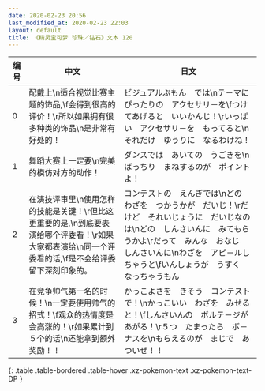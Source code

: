 ```yaml
---
date: 2020-02-23 20:56
last_modified_at: 2020-02-23 22:03
layout: default
title: 《精灵宝可梦 珍珠／钻石》文本 120
---
```

| 编号 | 中文 | 日文 |
| ---- | ---- | ---- |
| 0 | 配戴上\n适合视觉比赛主题的饰品,\f会得到很高的评价！\r所以如果拥有很多种类的饰品\n是非常有好处的！ | ビジュアルぶもん　では\nテ－マに　ぴったりの　アクセサリ－を\fつけてあげると　いいかんじ！\rいっぱい　アクセサリ－を　もってると\nそれだけ　ゆうりに　なるわけね！ |
| 1 | 舞蹈大赛上一定要\n完美的模仿对方的动作！ | ダンスでは　あいての　うごきを\nばっちり　まねするのが　ポイントよ！ |
| 2 | 在演技评审里\n使用怎样的技能是关键！\r但比这更重要的是,\n到底要表演给哪个评委看！\r如果大家都表演给\n同一个评委看的话,\f是不会给评委留下深刻印象的。 | コンテストの　えんぎでは\nどの　わざを　つかうかが　だいじ！\rだけど　それいじょうに　だいじなのは\nどの　しんさいんに　みてもらうかよ\rだって　みんな　おなじ　しんさいんに\nわざを　アピ－ルしちゃうと\fいんしょうが　うすく　なっちゃうもん |
| 3 | 在竞争帅气第一名的时候！\n一定要使用帅气的招式！\f观众的热情度是会高涨的！\r如果累计到５个的话\n还能拿到额外奖励！！ | かっこよさを　きそう　コンテストで！\nかっこいい　わざを　みせると！\fしんさいんの　ボルテ－ジが　あがる！\r５つ　たまったら　ボ－ナスを\nもらえるのが　まじで　あついぜ！！ |
{: .table .table-bordered .table-hover .xz-pokemon-text .xz-pokemon-text-DP }